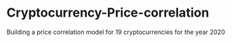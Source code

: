 # Cryptocurrency-Price-correlation
Building a price correlation model for 19 cryptocurrencies for the year 2020
